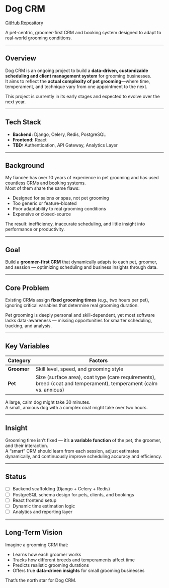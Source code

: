 # Dog CRM

[GitHub Repository](https://github.com/silveralcid/dog-crm)

A pet-centric, groomer-first CRM and booking system designed to adapt to real-world grooming conditions.

---

## Overview

Dog CRM is an ongoing project to build a **data-driven, customizable scheduling and client management system** for grooming businesses.  
It aims to reflect the **actual complexity of pet grooming**—where time, temperament, and technique vary from one appointment to the next.

This project is currently in its early stages and expected to evolve over the next year.

---

## Tech Stack

- **Backend:** Django, Celery, Redis, PostgreSQL  
- **Frontend:** React  
- **TBD:** Authentication, API Gateway, Analytics Layer

---

## Background

My fiancée has over 10 years of experience in pet grooming and has used countless CRMs and booking systems.  
Most of them share the same flaws:

- Designed for salons or spas, not pet grooming  
- Too generic or feature-bloated  
- Poor adaptability to real grooming conditions  
- Expensive or closed-source  

The result: inefficiency, inaccurate scheduling, and little insight into performance or productivity.

---

## Goal

Build a **groomer-first CRM** that dynamically adapts to each pet, groomer, and session — optimizing scheduling and business insights through data.

---

## Core Problem

Existing CRMs assign **fixed grooming times** (e.g., two hours per pet), ignoring critical variables that determine real grooming duration.

Pet grooming is deeply personal and skill-dependent, yet most software lacks data-awareness — missing opportunities for smarter scheduling, tracking, and analysis.

---

## Key Variables

| Category | Factors |
|-----------|----------|
| **Groomer** | Skill level, speed, and grooming style |
| **Pet** | Size (surface area), coat type (care requirements), breed (coat and temperament), temperament (calm vs. anxious) |

A large, calm dog might take 30 minutes.  
A small, anxious dog with a complex coat might take over two hours.

---

## Insight

Grooming time isn’t fixed — it’s **a variable function** of the pet, the groomer, and their interaction.  
A “smart” CRM should learn from each session, adjust estimates dynamically, and continuously improve scheduling accuracy and efficiency.

---

## Status

- [ ] Backend scaffolding (Django + Celery + Redis)  
- [ ] PostgreSQL schema design for pets, clients, and bookings  
- [ ] React frontend setup  
- [ ] Dynamic time estimation logic  
- [ ] Analytics and reporting layer  

---

## Long-Term Vision

Imagine a grooming CRM that:
- Learns how each groomer works  
- Tracks how different breeds and temperaments affect time  
- Predicts realistic grooming durations  
- Offers true **data-driven insights** for small grooming businesses  

That’s the north star for Dog CRM.

